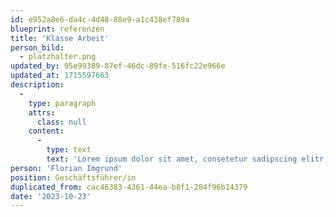 ```yaml
---
id: e952a8e6-da4c-4d48-88e9-a1c438ef789a
blueprint: referenzen
title: 'Klasse Arbeit'
person_bild:
  - platzhalter.png
updated_by: 95e99389-87ef-46dc-89fe-516fc22e966e
updated_at: 1715597663
description:
  -
    type: paragraph
    attrs:
      class: null
    content:
      -
        type: text
        text: 'Lorem ipsum dolor sit amet, consetetur sadipscing elitr, sed diam nonumy eirmod tempor invidunt ut labore et dolore magna aliquyam erat, sed diam voluptua. At vero eos et accusam et justo duo dolores et ea rebum.'
person: 'Florian Imgrund'
position: Geschäftsführer/in
duplicated_from: cac46383-4361-44ea-b8f1-284f96b14379
date: '2023-10-23'
---
```

